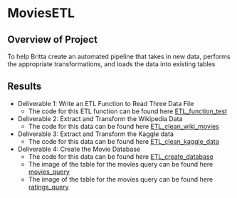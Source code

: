 # MoviesETL


## Overview of Project
To help Britta create an automated pipeline that takes in new data, performs the appropriate transformations, and loads the data into existing tables

## Results
  - Deliverable 1: Write an ETL Function to Read Three Data File
    * The code for this ETL function can be found here [ETL_function_test](ETL_function_test.ipynb)
  - Deliverable 2: Extract and Transform the Wikipedia Data
    * The code for this data can be found here [ETL_clean_wiki_movies](ETL_clean_wiki_movies.ipynb)
  - Deliverable 3: Extract and Transform the Kaggle data
    * The code for this data can be found here [ETL_clean_kaggle_data](ETL_clean_kaggle_data.ipynb)
  - Deliverable 4: Create the Movie Database
    * The code for this data can be found here [ETL_create_database](ETL_create_database.ipynb)
    * The image of the table for the movies query can be found here [movies_query](movies_query.PNG)
    * The image of the table for the movies query can be found here [ratings_query](ratings_query.PNG)
